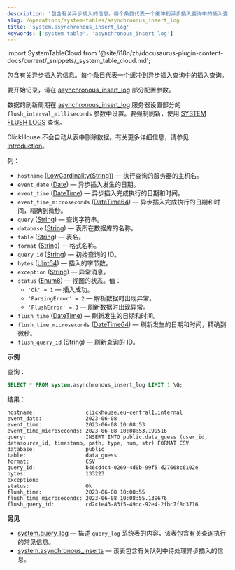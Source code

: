 ```yaml
---
description: '包含有关异步插入的信息。每个条目代表一个缓冲到异步插入查询中的插入查询。'
slug: /operations/system-tables/asynchronous_insert_log
title: 'system.asynchronous_insert_log'
keywords: ['system table', 'asynchronous_insert_log']
---
```

import SystemTableCloud from '@site/i18n/zh/docusaurus-plugin-content-docs/current/_snippets/_system_table_cloud.md';

<SystemTableCloud/>

包含有关异步插入的信息。每个条目代表一个缓冲到异步插入查询中的插入查询。

要开始记录，请在 [asynchronous_insert_log](../../operations/server-configuration-parameters/settings.md#asynchronous_insert_log) 部分配置参数。

数据的刷新周期在 [asynchronous_insert_log](../../operations/server-configuration-parameters/settings.md#asynchronous_insert_log) 服务器设置部分的 `flush_interval_milliseconds` 参数中设置。要强制刷新，使用 [SYSTEM FLUSH LOGS](/sql-reference/statements/system#flush-logs) 查询。

ClickHouse 不会自动从表中删除数据。有关更多详细信息，请参见 [Introduction](/operations/system-tables/overview#system-tables-introduction)。

列：

- `hostname` ([LowCardinality(String)](../../sql-reference/data-types/string.md)) — 执行查询的服务器的主机名。
- `event_date` ([Date](../../sql-reference/data-types/date.md)) — 异步插入发生的日期。
- `event_time` ([DateTime](../../sql-reference/data-types/datetime.md)) — 异步插入完成执行的日期和时间。
- `event_time_microseconds` ([DateTime64](../../sql-reference/data-types/datetime64.md)) — 异步插入完成执行的日期和时间，精确到微秒。
- `query` ([String](../../sql-reference/data-types/string.md)) — 查询字符串。
- `database` ([String](../../sql-reference/data-types/string.md)) — 表所在数据库的名称。
- `table` ([String](../../sql-reference/data-types/string.md)) — 表名。
- `format` ([String](/sql-reference/data-types/string.md)) — 格式名称。
- `query_id` ([String](../../sql-reference/data-types/string.md)) — 初始查询的 ID。
- `bytes` ([UInt64](/sql-reference/data-types/int-uint#integer-ranges)) — 插入的字节数。
- `exception` ([String](../../sql-reference/data-types/string.md)) — 异常消息。
- `status` ([Enum8](../../sql-reference/data-types/enum.md)) — 视图的状态。值：
    - `'Ok' = 1` — 插入成功。
    - `'ParsingError' = 2` — 解析数据时出现异常。
    - `'FlushError' = 3` — 刷新数据时出现异常。
- `flush_time` ([DateTime](../../sql-reference/data-types/datetime.md)) — 刷新发生的日期和时间。
- `flush_time_microseconds` ([DateTime64](../../sql-reference/data-types/datetime64.md)) — 刷新发生的日期和时间，精确到微秒。
- `flush_query_id` ([String](../../sql-reference/data-types/string.md)) — 刷新查询的 ID。

**示例**

查询：

``` sql
SELECT * FROM system.asynchronous_insert_log LIMIT 1 \G;
```

结果：

``` text
hostname:                clickhouse.eu-central1.internal
event_date:              2023-06-08
event_time:              2023-06-08 10:08:53
event_time_microseconds: 2023-06-08 10:08:53.199516
query:                   INSERT INTO public.data_guess (user_id, datasource_id, timestamp, path, type, num, str) FORMAT CSV
database:                public
table:                   data_guess
format:                  CSV
query_id:                b46cd4c4-0269-4d0b-99f5-d27668c6102e
bytes:                   133223
exception:
status:                  Ok
flush_time:              2023-06-08 10:08:55
flush_time_microseconds: 2023-06-08 10:08:55.139676
flush_query_id:          cd2c1e43-83f5-49dc-92e4-2fbc7f8d3716
```

**另见**

- [system.query_log](../../operations/system-tables/query_log) — 描述 `query_log` 系统表的内容，该表包含有关查询执行的常见信息。
- [system.asynchronous_inserts](/operations/system-tables/asynchronous_inserts) — 该表包含有关队列中待处理异步插入的信息。
